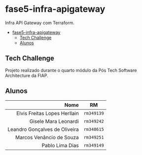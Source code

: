 # fase5-infra-apigateway

Infra API Gateway com Terraform.

- [fase5-infra-apigateway](#fase5-infra-apigateway)
  - [Tech Challenge](#tech-challenge)
  - [Alunos](#alunos)

## Tech Challenge

Projeto realizado durante o quarto módulo da Pós Tech Software Architecture da FIAP.

## Alunos

|                                         Nome |     RM     |
|---------------------------------------------:| :--------: |
|                 Elvis Freitas Lopes Herllain | `rm349139` |
|                         Gisele Mara Leonardi | `rm349242` |
|                Leandro Gonçalves de Oliveira | `rm348615` |
|                     Marcos Venâncio de Souza | `rm349251` |
|                              Pablo Lima Dias | `rm349149` |
